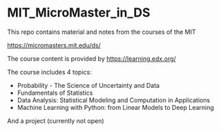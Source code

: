 # MIT_MicroMaster_in_DS

This repo contains material and notes from the courses of the MIT

https://micromasters.mit.edu/ds/

The course content is provided by https://learning.edx.org/

The course includes 4 topics:
*  Probability - The Science of Uncertainty and Data
*  Fundamentals of Statistics
*  Data Analysis: Statistical Modeling and Computation in Applications
*  Machine Learning with Python: from Linear Models to Deep Learning

And a project (currently not open)